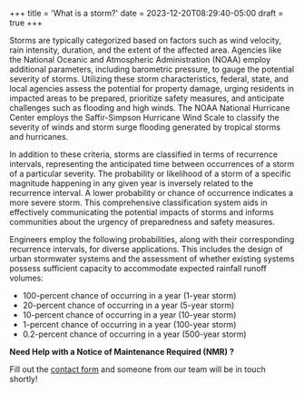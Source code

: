 +++
title = 'What is a storm?'
date = 2023-12-20T08:29:40-05:00
draft = true
+++

Storms are typically categorized based on factors such as wind velocity, rain intensity, duration, and the extent of the affected area. Agencies like the National Oceanic and Atmospheric Administration (NOAA) employ additional parameters, including barometric pressure, to gauge the potential severity of storms. Utilizing these storm characteristics, federal, state, and local agencies assess the potential for property damage, urging residents in impacted areas to be prepared, prioritize safety measures, and anticipate challenges such as flooding and high winds. The NOAA National Hurricane Center employs the Saffir-Simpson Hurricane Wind Scale to classify the severity of winds and storm surge flooding generated by tropical storms and hurricanes.

In addition to these criteria, storms are classified in terms of recurrence intervals, representing the anticipated time between occurrences of a storm of a particular severity. The probability or likelihood of a storm of a specific magnitude happening in any given year is inversely related to the recurrence interval. A lower probability or chance of occurrence indicates a more severe storm. This comprehensive classification system aids in effectively communicating the potential impacts of storms and informs communities about the urgency of preparedness and safety measures.

Engineers employ the following probabilities, along with their corresponding recurrence intervals, for diverse applications. This includes the design of urban stormwater systems and the assessment of whether existing systems possess sufficient capacity to accommodate expected rainfall runoff volumes:

- 100-percent chance of occurring in a year (1-year storm)
- 20-percent chance of occurring in a year (5-year storm)
- 10-percent chance of occurring in a year (10-year storm)
- 1-percent chance of occurring in a year (100-year storm)
- 0.2-percent chance of occurring in a year (500-year storm)


**Need Help with a Notice of Maintenance Required (NMR) ?**

Fill out the [contact form](/contact/) and someone from our team will be in touch shortly!